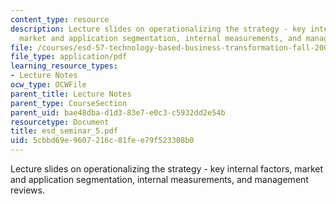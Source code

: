 ```yaml
---
content_type: resource
description: Lecture slides on operationalizing the strategy - key internal factors,
  market and application segmentation, internal measurements, and management reviews.
file: /courses/esd-57-technology-based-business-transformation-fall-2007/5cbbd69e9607216c81fee79f523308b0_esd_seminar_5.pdf
file_type: application/pdf
learning_resource_types:
- Lecture Notes
ocw_type: OCWFile
parent_title: Lecture Notes
parent_type: CourseSection
parent_uid: bae48dba-d1d3-83e7-e0c3-c5932dd2e54b
resourcetype: Document
title: esd_seminar_5.pdf
uid: 5cbbd69e-9607-216c-81fe-e79f523308b0
---
```

Lecture slides on operationalizing the strategy - key internal factors, market and application segmentation, internal measurements, and management reviews.

